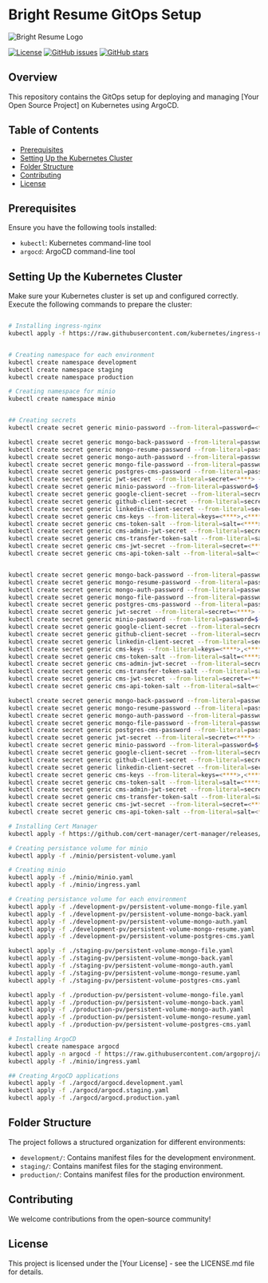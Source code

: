 # Bright Resume GitOps Setup

![Bright Resume Logo](https://raw.githubusercontent.com/ErfanSeidipoor/bright-resume/development/libs/assets/src/image/logo-with-typography-horizontal-light.png)

[![License](https://img.shields.io/github/license/your_username/resume-builder.svg?style=flat-square)](https://github.com/bright-co/bright-resume-gitops/blob/main/LICENSE)
[![GitHub issues](https://img.shields.io/github/issues/ErfanSeidipoor/bright-resume)](https://github.com/bright-co/bright-resume-gitops/issues)
[![GitHub stars](https://img.shields.io/github/stars/ErfanSeidipoor/bright-resume)](https://github.com/bright-co/bright-resume-gitops/stargazers)
## Overview
This repository contains the GitOps setup for deploying and managing [Your Open Source Project] on Kubernetes using ArgoCD.

## Table of Contents
- [Prerequisites](#prerequisites)
- [Setting Up the Kubernetes Cluster](#setting-up-the-kubernetes-cluster)
- [Folder Structure](#folder-structure)
- [Contributing](#contributing)
- [License](#license)

## Prerequisites
Ensure you have the following tools installed:
- `kubectl`: Kubernetes command-line tool
- `argocd`: ArgoCD command-line tool


## Setting Up the Kubernetes Cluster
Make sure your Kubernetes cluster is set up and configured correctly. Execute the following commands to prepare the cluster:

```bash

# Installing ingress-nginx
kubectl apply -f https://raw.githubusercontent.com/kubernetes/ingress-nginx/controller-v1.9.4/deploy/static/provider/cloud/deploy.yaml


# Creating namespace for each environment
kubectl create namespace development
kubectl create namespace staging
kubectl create namespace production

# Creating namespace for minio
kubectl create namespace minio


## Creating secrets 
kubectl create secret generic minio-password --from-literal=password=<****> -n=minio

kubectl create secret generic mongo-back-password --from-literal=password=<****> -n=development
kubectl create secret generic mongo-resume-password --from-literal=password=<****> -n=development
kubectl create secret generic mongo-auth-password --from-literal=password=<****> -n=development
kubectl create secret generic mongo-file-password --from-literal=password=<****> -n=development
kubectl create secret generic postgres-cms-password --from-literal=password=<****> -n=development
kubectl create secret generic jwt-secret --from-literal=secret=<****> -n=development
kubectl create secret generic minio-password --from-literal=password=$(kubectl get secret --namespace minio minio-password -o jsonpath="{.data.password}" | base64 --decode) -n=development
kubectl create secret generic google-client-secret --from-literal=secret=<****> -n=development
kubectl create secret generic github-client-secret --from-literal=secret=<****> -n=development
kubectl create secret generic linkedin-client-secret --from-literal=secret=<****> -n=development
kubectl create secret generic cms-keys --from-literal=keys=<****>,<****>,<****>,<****>  -n=development
kubectl create secret generic cms-token-salt --from-literal=salt=<****> -n=development
kubectl create secret generic cms-admin-jwt-secret --from-literal=secret=<****> -n=development
kubectl create secret generic cms-transfer-token-salt --from-literal=salt=<****> -n=development
kubectl create secret generic cms-jwt-secret --from-literal=secret=<****> -n=development
kubectl create secret generic cms-api-token-salt --from-literal=salt=<****> -n=development


kubectl create secret generic mongo-back-password --from-literal=password=<****> -n=staging
kubectl create secret generic mongo-resume-password --from-literal=password=<****> -n=staging
kubectl create secret generic mongo-auth-password --from-literal=password=<****> -n=staging
kubectl create secret generic mongo-file-password --from-literal=password=<****> -n=staging
kubectl create secret generic postgres-cms-password --from-literal=password=<****> -n=staging
kubectl create secret generic jwt-secret --from-literal=secret=<****> -n=staging
kubectl create secret generic minio-password --from-literal=password=$(kubectl get secret --namespace minio minio-password -o jsonpath="{.data.password}" | base64 --decode) -n=staging
kubectl create secret generic google-client-secret --from-literal=secret=<****> -n=staging
kubectl create secret generic github-client-secret --from-literal=secret=<****> -n=staging
kubectl create secret generic linkedin-client-secret --from-literal=secret=<****> -n=staging
kubectl create secret generic cms-keys --from-literal=keys=<****>,<****>,<****>,<****>  -n=staging
kubectl create secret generic cms-token-salt --from-literal=salt=<****> -n=staging
kubectl create secret generic cms-admin-jwt-secret --from-literal=secret=<****> -n=staging
kubectl create secret generic cms-transfer-token-salt --from-literal=salt=<****> -n=staging
kubectl create secret generic cms-jwt-secret --from-literal=secret=<****> -n=staging
kubectl create secret generic cms-api-token-salt --from-literal=salt=<****> -n=staging

kubectl create secret generic mongo-back-password --from-literal=password=<****> -n=production
kubectl create secret generic mongo-resume-password --from-literal=password=<****> -n=production
kubectl create secret generic mongo-auth-password --from-literal=password=<****> -n=production
kubectl create secret generic mongo-file-password --from-literal=password=<****> -n=production
kubectl create secret generic postgres-cms-password --from-literal=password=<****> -n=production
kubectl create secret generic jwt-secret --from-literal=secret=<****> -n=production
kubectl create secret generic minio-password --from-literal=password=$(kubectl get secret --namespace minio minio-password -o jsonpath="{.data.password}" | base64 --decode) -n=production
kubectl create secret generic google-client-secret --from-literal=secret=<****> -n=production
kubectl create secret generic github-client-secret --from-literal=secret=<****> -n=production
kubectl create secret generic linkedin-client-secret --from-literal=secret=<****> -n=production
kubectl create secret generic cms-keys --from-literal=keys=<****>,<****>,<****>,<****>  -n=production
kubectl create secret generic cms-token-salt --from-literal=salt=<****> -n=production
kubectl create secret generic cms-admin-jwt-secret --from-literal=secret=<****> -n=production
kubectl create secret generic cms-transfer-token-salt --from-literal=salt=<****> -n=production
kubectl create secret generic cms-jwt-secret --from-literal=secret=<****> -n=production
kubectl create secret generic cms-api-token-salt --from-literal=salt=<****> -n=production

# Installing Cert Manager
kubectl apply -f https://github.com/cert-manager/cert-manager/releases/download/v1.13.3/cert-manager.yaml

# Creating persistance volume for minio
kubectl apply -f ./minio/persistent-volume.yaml

# Creating minio
kubectl apply -f ./minio/minio.yaml
kubectl apply -f ./minio/ingress.yaml

# Creating persistance volume for each environment
kubectl apply -f ./development-pv/persistent-volume-mongo-file.yaml
kubectl apply -f ./development-pv/persistent-volume-mongo-back.yaml
kubectl apply -f ./development-pv/persistent-volume-mongo-auth.yaml
kubectl apply -f ./development-pv/persistent-volume-mongo-resume.yaml
kubectl apply -f ./development-pv/persistent-volume-postgres-cms.yaml

kubectl apply -f ./staging-pv/persistent-volume-mongo-file.yaml
kubectl apply -f ./staging-pv/persistent-volume-mongo-back.yaml
kubectl apply -f ./staging-pv/persistent-volume-mongo-auth.yaml
kubectl apply -f ./staging-pv/persistent-volume-mongo-resume.yaml
kubectl apply -f ./staging-pv/persistent-volume-postgres-cms.yaml

kubectl apply -f ./production-pv/persistent-volume-mongo-file.yaml
kubectl apply -f ./production-pv/persistent-volume-mongo-back.yaml
kubectl apply -f ./production-pv/persistent-volume-mongo-auth.yaml
kubectl apply -f ./production-pv/persistent-volume-mongo-resume.yaml
kubectl apply -f ./production-pv/persistent-volume-postgres-cms.yaml

# Installing ArgoCD
kubectl create namespace argocd
kubectl apply -n argocd -f https://raw.githubusercontent.com/argoproj/argo-cd/stable/manifests/install.yaml
kubectl apply -f ./minio/ingress.yaml

## Creating ArgoCD applications
kubectl apply -f ./argocd/argocd.development.yaml
kubectl apply -f ./argocd/argocd.staging.yaml
kubectl apply -f ./argocd/argocd.production.yaml
```


## Folder Structure
The project follows a structured organization for different environments:

- `development/`: Contains manifest files for the development environment.
- `staging/`: Contains manifest files for the staging environment.
- `production/`: Contains manifest files for the production environment.


## Contributing
We welcome contributions from the open-source community!

## License
This project is licensed under the [Your License] - see the LICENSE.md file for details.
